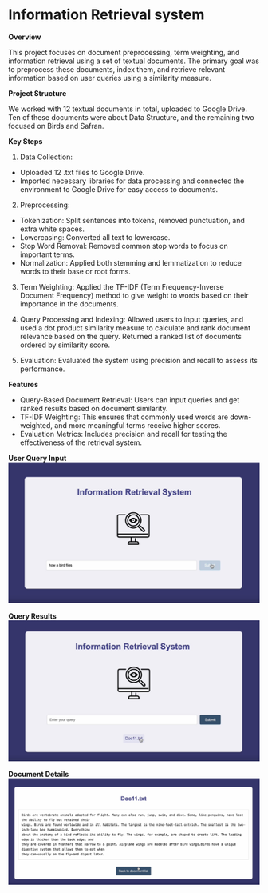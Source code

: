 # Information Retrieval system
**Overview**

This project focuses on document preprocessing, term weighting, and information retrieval using a set of textual documents. The primary goal was to preprocess these documents, index them, and retrieve relevant information based on user queries using a similarity measure.

**Project Structure**

We worked with 12 textual documents in total, uploaded to Google Drive. Ten of these documents were about Data Structure, and the remaining two focused on Birds and Safran.

**Key Steps**

1. Data Collection:
- Uploaded 12 .txt files to Google Drive.
- Imported necessary libraries for data processing and connected the environment to Google Drive for easy access to documents.

2. Preprocessing:
- Tokenization: Split sentences into tokens, removed punctuation, and extra white spaces.
- Lowercasing: Converted all text to lowercase.
- Stop Word Removal: Removed common stop words to focus on important terms.
- Normalization: Applied both stemming and lemmatization to reduce words to their base or root forms.

3. Term Weighting:
Applied the TF-IDF (Term Frequency-Inverse Document Frequency) method to give weight to words based on their importance in the documents.

4. Query Processing and Indexing:
Allowed users to input queries, and used a dot product similarity measure to calculate and rank document relevance based on the query.
Returned a ranked list of documents ordered by similarity score.

5. Evaluation:
Evaluated the system using precision and recall to assess its performance.

**Features**

- Query-Based Document Retrieval: Users can input queries and get ranked results based on document similarity.
- TF-IDF Weighting: This ensures that commonly used words are down-weighted, and more meaningful terms receive higher scores.
- Evaluation Metrics: Includes precision and recall for testing the effectiveness of the retrieval system.

**User Query Input**
![User Query Input](user_query_input.jpeg)

**Query Results**
![Query Results](query_results.jpeg)

**Document Details**
![Document Details](document_details.png)

